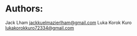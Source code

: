 # Authors:

Jack Lham <jackkuelmazierlham@gmail.com>
Luka Korok Kuro <lukakorokkuro72334@gmail.com>

